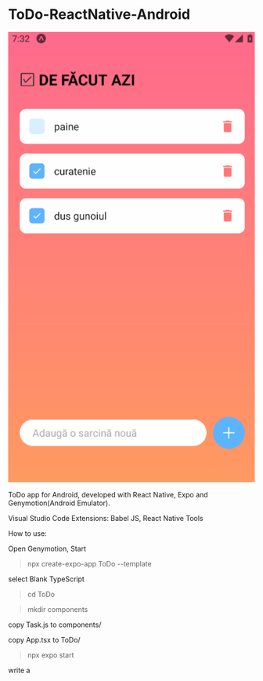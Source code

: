 # ToDo-ReactNative-Android

![Image of your image](capture2.png)

ToDo app for Android, developed with React Native, Expo and Genymotion(Android Emulator).

Visual Studio Code Extensions: Babel JS, React Native Tools

How to use:

Open Genymotion, Start

>npx create-expo-app ToDo --template

select Blank TypeScript

>cd ToDo

>mkdir components

copy Task.js to components/

copy App.tsx to ToDo/

>npx expo start

write a
